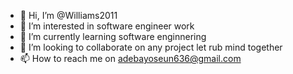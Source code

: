 - 👋 Hi, I’m @Williams2011
- 👀 I’m interested in software engineer work
- 🌱 I’m currently learning software enginnering
- 💞️ I’m looking to collaborate on any project let rub mind together
- 📫 How to reach me on adebayoseun636@gmail.com

<!---
Williams2011/Williams2011 is a ✨ special ✨ repository because its `README.md` (this file) appears on your GitHub profile.
You can click the Preview link to take a look at your changes.
--->

